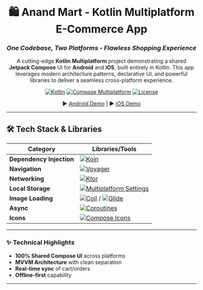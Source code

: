 <div align="center">

# 🛍️ Anand Mart - Kotlin Multiplatform E-Commerce App 
### *One Codebase, Two Platforms - Flawless Shopping Experience*

A cutting-edge **Kotlin Multiplatform** project demonstrating a shared **Jetpack Compose** UI for **Android** and **iOS**, built entirely in Kotlin. This app leverages modern architecture patterns, declarative UI, and powerful libraries to deliver a seamless cross-platform experience.

[![Kotlin](https://img.shields.io/badge/Kotlin-1.9.20-blue.svg?logo=kotlin)](https://kotlinlang.org)
[![Compose Multiplatform](https://img.shields.io/badge/Compose%20Multiplatform-1.5.10-red.svg)](https://www.jetbrains.com/lp/compose-multiplatform/)
[![License](https://img.shields.io/badge/License-MIT-green.svg)](LICENSE)

▶️ [Android Demo](#) | ▶️ [iOS Demo](#)

</div>

---

## 🛠 Tech Stack & Libraries  

| Category          | Libraries/Tools                                                                                     |
|-------------------|----------------------------------------------------------------------------------------------------|
| **Dependency Injection**  | [![Koin](https://img.shields.io/badge/Koin-✓-blue?logo=kotlin)](https://insert-koin.io/)          |
| **Navigation**           | [![Voyager](https://img.shields.io/badge/Voyager-✓-orange)](https://voyager.adriel.cafe/)         |
| **Networking**           | [![Ktor](https://img.shields.io/badge/Ktor-✓-success)](https://ktor.io/)                          |
| **Local Storage**        | [![Multiplatform Settings](https://img.shields.io/badge/SharedPref-✓-yellow)](https://github.com/russhwolf/multiplatform-settings) |
| **Image Loading**        | [![Coil](https://img.shields.io/badge/Coil-✓-purple)](https://coil-kt.github.io/coil/) / [![Glide](https://img.shields.io/badge/Glide-✓-green)](https://bumptech.github.io/glide/) |
| **Async**                | [![Coroutines](https://img.shields.io/badge/Coroutines-✓-brightgreen)](https://kotlinlang.org/docs/coroutines-guide.html) |
| **Icons**                | [![Compose Icons](https://img.shields.io/badge/Compose_Icons-✓-red)](https://github.com/DevSrSouza/compose-icons) |

---

### ✨ Technical Highlights
- **100% Shared Compose UI** across platforms
- **MVVM Architecture** with clean separation
- **Real-time sync** of cart/orders
- **Offline-first** capability

---

